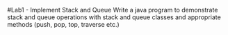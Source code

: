 #Lab1 - Implement Stack and Queue
Write a java program to demonstrate stack and queue operations with stack and queue classes and appropriate methods (push, pop, top, traverse etc.)

